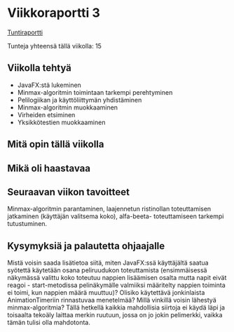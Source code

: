 # Viikkoraportti 3

[Tuntiraportti](https://github.com/heidihas/tira-harjoitustyo/blob/master/Dokumentaatio/Tuntiraportti.md)

Tunteja yhteensä tällä viikolla: 15

## Viikolla tehtyä
- JavaFX:stä lukeminen
- Minmax-algoritmin toimintaan tarkempi perehtyminen
- Pelilogiikan ja käyttöliittymän yhdistäminen
- Minmax-algoritmin muokkaaminen
- Virheiden etsiminen
- Yksikkötestien muokkaaminen

## Mitä opin tällä viikolla

## Mikä oli haastavaa

## Seuraavan viikon tavoitteet
Minmax-algoritmin parantaminen, laajennetun ristinollan toteuttamisen jatkaminen (käyttäjän valitsema koko), alfa-beeta- toteuttamiseen tarkempi tutustuminen.

## Kysymyksiä ja palautetta ohjaajalle
Mistä voisin saada lisätietoa siitä, miten JavaFX:ssä käyttäjältä saatua syötettä käytetään osana peliruudukon toteuttamista (ensimmäisessä näkymässä valittu koko toteutuu nappien lisäämisen osalta mutta napit eivät reagoi - start-metodissa pelinäkymälle valmiiksi määritelty nappien toiminta ei toimi, kun nappien määrä muuttuu)? Olisiko käytettävä jonkinlaista AnimationTimeriin rinnastuvaa menetelmää? Millä vinkillä voisin lähestyä minmax-algoritmia? Tällä hetkellä kaikkia mahdollisia siirtoja ei käydä läpi ja toisaalta tekoäly laittaa merkin ruutuun, jossa on jo jokin pelimerkki, vaikka tämän tulisi olla mahdotonta.
